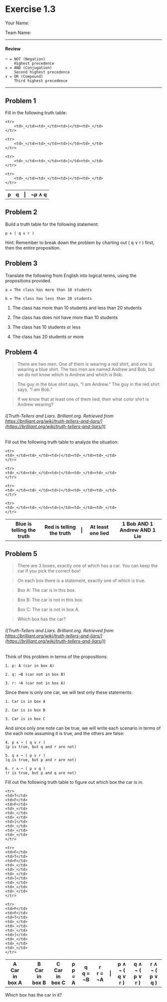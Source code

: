 # Exercise 1.3

Your Name:

Team Name:

---

#### Review

    ¬ = NOT (Negation)
        Highest precedence
    ∧ = AND (Conjugation)
        Second highest precedence
    ∨ = OR (Compound)
        Third highest precedence

--- 

## Problem 1

Fill in the following truth table:

<table>
	<tr>
		<th>p</th><th>q</th><th>|</th><th>¬p ∧ q</th>
	</tr>

	<tr>
		<td>_</td><td>_</td><td>|</td><td>_</td>
	</tr>

	<tr>
		<td>_</td><td>_</td><td>|</td><td>_</td>
	</tr>

	<tr>
		<td>_</td><td>_</td><td>|</td><td>_</td>
	</tr>

	<tr>
		<td>_</td><td>_</td><td>|</td><td>_</td>
	</tr>
</table>

## Problem 2

Build a truth table for the following statement:

	p ∧ ( q ∨ r )

Hint: Remember to break down the problem by charting out ( q ∨ r ) first, then the entire proposition.


## Problem 3

Translate the following from English into logical terms, using the propositions provided.

	a = The class has more than 10 students
	
	b = The class has less than 20 students

1. The class has more than 10 students and less than 20 students

2. The class has does not have more than 10 students

3. The class has 10 students or less

4. The class has 20 students or more


## Problem 4

> There are two men. One of them is wearing a red shirt, and one is wearing a blue shirt. The two men are named Andrew and Bob, but we do not know which is Andrew and which is Bob.

> The guy in the blue shirt says, “I am Andrew.”
> The guy in the red shirt says, “I am Bob.”

> If we know that at least one of them lied, then what color shirt is Andrew wearing?

###### ([Truth-Tellers and Liars. Brilliant.org. Retrieved from https://brilliant.org/wiki/truth-tellers-and-liars/](https://brilliant.org/wiki/truth-tellers-and-liars/))

Fill out the following truth table to analyze the situation:

<table>
    <tr>
	<th>Blue is telling the truth</th>
	<th>Red is telling the truth</th>
	<th>|</th>
	<th>At least one lied</th>
	<th>1 Bob AND 1 Andrew AND 1 Lie</th>
    </tr>
    
    <tr>
	<td>_</td><td>_</td><td>|</td><td>_</td><td>_</td>
    </tr>
    
    <tr>
	<td>_</td><td>_</td><td>|</td><td>_</td><td>_</td>
    </tr>
    
    <tr>
	<td>_</td><td>_</td><td>|</td><td>_</td><td>_</td>
    </tr>
    
    <tr>
	<td>_</td><td>_</td><td>|</td><td>_</td><td>_</td>
    </tr>
</table>

## Problem 5

> There are 3 boxes, exactly one of which has a car. You can keep the car if you pick the correct box!

> On each box there is a statement, exactly one of which is true.

> Box A: The car is in this box.

> Box B: The car is not in this box.

> Box C: The car is not in box A.

> Which box has the car?

###### ([Truth-Tellers and Liars. Brilliant.org. Retrieved from https://brilliant.org/wiki/truth-tellers-and-liars/](https://brilliant.org/wiki/truth-tellers-and-liars/))

Think of this problem in terms of the propositions:

    1. p: A (car in box A)
    
    2. q: ¬B (car not in box B)
    
    3. r: ¬A (car not in box A)
    
Since there is only one car, we will test only these statements:

    1. Car is in box A
    
    2. Car is in box B
    
    3. Car is in box C
    
And since only one note can be true, we will write each scenario in terms
of the each note assuming it is true, and the others are false:

    4. p ∧ ¬ ( q ∨ r )
    (p is true, but q and r are not)
    
    5. q ∧ ¬ ( p ∨ r )
    (q is true, but p and r are not)
     
    6. r ∧ ¬ ( p ∨ q )
    (r is true, but p and q are not)
    
Fill out the following truth table to figure out which box the car is in.


<table>
    <tr>
	<th>A<br>Car in box A<th>
	<th>B<br>Car in box B</th>
	<th>C<br>Car in box C</th>
	<th>p<br>p = A</th>
	<th>q<br>q = ¬B</th>
	<th>r<br>r = ¬A</th>
	<th>|</th>
	<th>p ∧ ¬ ( q ∨ r )</th>
	<th>q ∧ ¬ ( p ∨ r )</th>
	<th>r ∧ ¬ ( p ∨ q )</th>
    </tr>
    
    <tr>
	<td>T</td>
	<td>F</td>
	<td>F</td>
	<td>_</td>
	<td>_</td>
	<td>_</td>
	<td>|</td>
	<td>_</td>
	<td>_</td>
	<td>_</td>
    </tr>
    
    <tr>
	<td>F</td>
	<td>T</td>
	<td>F</td>
	<td>_</td>
	<td>_</td>
	<td>_</td>
	<td>|</td>
	<td>_</td>
	<td>_</td>
	<td>_</td>
    </tr>
    
    <tr>
	<td>F</td>
	<td>F</td>
	<td>T</td>
	<td>_</td>
	<td>_</td>
	<td>_</td>
	<td>|</td>
	<td>_</td>
	<td>_</td>
	<td>_</td>
    </tr>
</table>

Which box has the car in it?
